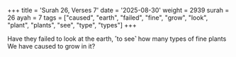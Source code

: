 +++
title = 'Surah 26, Verses 7'
date = '2025-08-30'
weight = 2939
surah = 26
ayah = 7
tags = ["caused", "earth", "failed", "fine", "grow", "look", "plant", "plants", "see", "type", "types"]
+++

Have they failed to look at the earth, ˹to see˺ how many types of fine plants We have caused to grow in it?